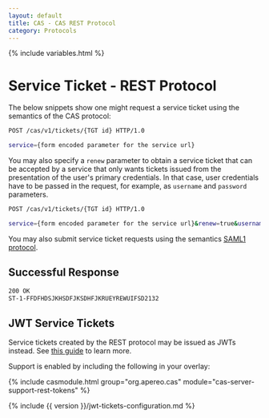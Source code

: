 ```yaml
---
layout: default
title: CAS - CAS REST Protocol
category: Protocols
---
```


{% include variables.html %}

# Service Ticket - REST Protocol

The below snippets show one might request a service ticket using the semantics of the CAS protocol:

```bash
POST /cas/v1/tickets/{TGT id} HTTP/1.0

service={form encoded parameter for the service url}
```

You may also specify a `renew` parameter to obtain a service ticket that can 
be accepted by a service that only wants tickets issued from the presentation 
of the user's primary credentials. In that case, user credentials have to be 
passed in the request, for example, as `username` and `password` parameters.

```bash
POST /cas/v1/tickets/{TGT id} HTTP/1.0

service={form encoded parameter for the service url}&renew=true&username=casuser&password=password
```

You may also submit service ticket requests using the semantics [SAML1 protocol](SAML-Protocol.html).

## Successful Response

```bash
200 OK
ST-1-FFDFHDSJKHSDFJKSDHFJKRUEYREWUIFSD2132
```

## JWT Service Tickets

Service tickets created by the REST protocol 
may be issued as JWTs instead. See [this guide](../installation/Configure-ServiceTicket-JWT.html) to learn more.

Support is enabled by including the following in your overlay:

{% include casmodule.html group="org.apereo.cas" module="cas-server-support-rest-tokens" %}

{% include {{ version }}/jwt-tickets-configuration.md %}
